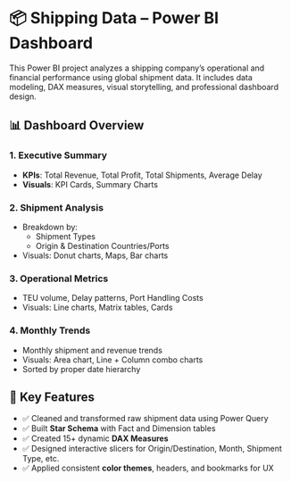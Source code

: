# 📦 Shipping Data – Power BI Dashboard

This Power BI project analyzes a shipping company’s operational and financial performance using global shipment data. It includes data modeling, DAX measures, visual storytelling, and professional dashboard design.

## 📊 Dashboard Overview

### 1. Executive Summary
- **KPIs**: Total Revenue, Total Profit, Total Shipments, Average Delay
- **Visuals**: KPI Cards, Summary Charts

### 2. Shipment Analysis
- Breakdown by:
  - Shipment Types
  - Origin & Destination Countries/Ports
- Visuals: Donut charts, Maps, Bar charts

### 3. Operational Metrics
- TEU volume, Delay patterns, Port Handling Costs
- Visuals: Line charts, Matrix tables, Cards

### 4. Monthly Trends
- Monthly shipment and revenue trends
- Visuals: Area chart, Line + Column combo charts
- Sorted by proper date hierarchy
  
## 🔧 Key Features

- ✅ Cleaned and transformed raw shipment data using Power Query
- ✅ Built **Star Schema** with Fact and Dimension tables
- ✅ Created 15+ dynamic **DAX Measures**
- ✅ Designed interactive slicers for Origin/Destination, Month, Shipment Type, etc.
- ✅ Applied consistent **color themes**, headers, and bookmarks for UX

